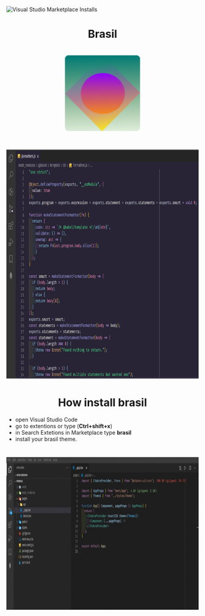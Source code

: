
  ![Visual Studio Marketplace Installs](https://img.shields.io/visual-studio-marketplace/i/brasil.brasil?style=for-the-badge)

<h1 align="center"> Brasil</h1>



<h1 align="center">
  <img  src="https://raw.githubusercontent.com/ArthurMaverick/Brasil-theme/master/brasil/brasilImg.png" width="200" height="200"/>
</h1>

<h1 align="center">
<img src="https://raw.githubusercontent.com/ArthurMaverick/Brasil-theme/master/brasil/screenshot.png" width="900" height="600"/>
</h1>

<h1 align="center"> How install brasil </h1>

- open Visual Studio Code 
- go to extentions or type (**Ctrl+shift+x**)
- in Search Extetions in Marketplace type **brasil**
- install your brasil theme.

<h1 align="center">
  <img src="https://github.com/ArthurMaverick/Brasil-theme/blob/master/brasil/how%20install.gif?raw=true" width="800" height="400"/>
</h1>
